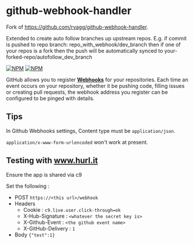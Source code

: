 # github-webhook-handler

Fork of https://github.com/rvagg/github-webhook-handler.

Extended to create auto follow branches up upstream repos.
E.g. if commit is pushed to repo branch: repo_with_webhook/dev_branch then
if one of your repos is a fork then the push will be automatically synced to your-forked-repo/autofollow_dev_branch

[![NPM](https://nodei.co/npm/github-webhook.png?downloads=true&downloadRank=true)](https://nodei.co/npm/github-webhook/)
[![NPM](https://nodei.co/npm-dl/github-webhook.png?months=6&height=3)](https://nodei.co/npm/github-webhook/)

GitHub allows you to register **[Webhooks](https://developer.github.com/webhooks/)** for your repositories. Each time an event occurs on your repository, whether it be pushing code, filling issues or creating pull requests, the webhook address you register can be configured to be pinged with details.

## Tips

In Github Webhooks settings, Content type must be `application/json`.

`application/x-www-form-urlencoded` won't work at present.

## Testing with www.hurl.it

Ensure the app is shared via c9 

Set the following :
+ POST  `https://<this url>/webhook`
+ Headers
  - Cookie            : `c9.live.user.click-through=ok`
  - X-Hub-Signature   : `<whatever the secret key is>`
  - X-Github-Event    : `<the github event name>`
  - X-GitHub-Delivery : `1`
+ Body
```{"test":1}```